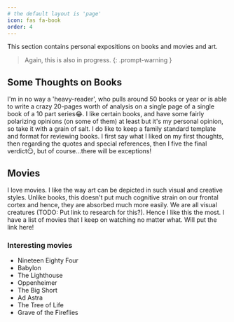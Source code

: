 ```yaml
---
# the default layout is 'page'
icon: fas fa-book
order: 4
---
```

This section contains personal expositions on books and movies and art.

> Again, this is also in progress.
{: .prompt-warning }

## Some Thoughts on Books
I'm in no way a 'heavy-reader', who pulls around 50 books or year or is able to write a crazy 20-pages worth of analysis on a single page of a single book of a 10 part series😂. I like certain books, and have some fairly polarizing opinions (on some of them) at least but it's my personal opinion, so take it with a grain of salt.
I do like to keep a family standard template and format for reviewing books. I first say what I liked on my first thoughts, then regarding the quotes and special references, then I five the final verdict😏, but of course...there will be exceptions!

## Movies
I love movies. I like the way art can be depicted in such visual and creative styles. Unlike books, this doesn't put much cognitive strain on our frontal cortex and hence, they are absorbed much more easily. We are all visual creatures (TODO: Put link to research for this?). Hence I like this the most. I have a list of movies that I keep on watching no matter what. Will put the link here!

### Interesting movies
* Nineteen Eighty Four
* Babylon
* The Lighthouse
* Oppenheimer
* The Big Short
* Ad Astra
* The Tree of Life
* Grave of the Fireflies



